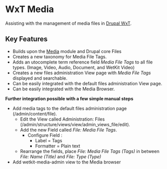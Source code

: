 WxT Media
=========

Assisting with the management of media files in [Drupal WxT][drupalwxt].

Key Features
------------

* Builds upon the [Media][media] module and Drupal core Files
* Creates a new taxonomy for Media File Tags.
* Adds an utocomplete term reference field <i>Media File Tags</i> to all file types. (Image, Video, Audio, Document, and WetKit Video)
* Creates a new files administration View page with <i>Media File Tags</i> displayed and searchable.
* Can be easily integrated with the default files administration View page.
* Can be easily integrated with the Media Browser.


<b>Further integration possible with a few simple manual steps</b>


* Add media tags to the default files administration page (/admin/content/file).
  * Edit the View called Administration: Files (/admin/structure/views/view/admin_views_file/edit).
  * Add the new Field called <i>File: Media File Tags</i>.
    * Configure Field : 
      * Label = Tags
      * Formatter = Plain text
  * Rearrange the fields, place <i>File: Media File Tags (Tags)</i> in between <i>File: Name (Title)</i> and <i>File: Type (Type)</i>
* Add wetkit-media-admin view to the Media browser


<!-- Links Referenced -->

[drupalwxt]:               http://www.drupal.org/project/wetkit
[media]:               http://www.drupal.org/project/media
